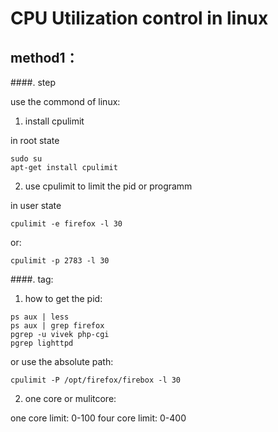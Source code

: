 # CPU Utilization control in linux

## method1：

####. step

use the commond of linux:

1. install cpulimit

in root state

```
sudo su
apt-get install cpulimit

```
2. use cpulimit to limit the pid or programm

in user state

```
cpulimit -e firefox -l 30

```
or:
```
cpulimit -p 2783 -l 30

```

####. tag:

1. how to get the pid:

```
ps aux | less
ps aux | grep firefox
pgrep -u vivek php-cgi
pgrep lighttpd

```
or use the absolute path:

```
cpulimit -P /opt/firefox/firebox -l 30

```

2. one core or mulitcore:

one core limit: 0-100
four core limit: 0-400
